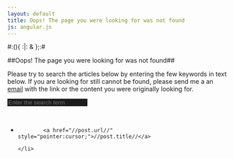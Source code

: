 ```yaml
---
layout: default
title: Oops! The page you were looking for was not found
js: angular.js
---
```



#:(){ :|: &amp; };:#  


##Oops! The page you were looking for was not found##

Please try to search the articles below by entering the few keywords in text below. If you are looking for still cannot be found, please send me a an <a href='mailto:ahuja.madhur@gmail.com'>email</a> with the link or the content you were originally looking for.

<script type="text/javascript">
	var posts=[];

	{% for post in site.posts %}
		post={title: "{{post.title}}", url: "{{post.url}}" }
		posts.push(post);
	{% endfor %}

	var mySite = angular.module('mySite', []);

	mySite.config(function($interpolateProvider) {
	  $interpolateProvider.startSymbol('//');
	  $interpolateProvider.endSymbol('//');
	});

	var myController=function($scope)
	{
		$scope.posts=posts;
	}

	mySite.controller('myControlller', myController);

</script>


<div class="clearfix" style="float:clear;" ng-app="mySite" ng-controller="myController">

<div class="form-group">
	<input style="background:#1c1c1c;border-width:0px;" placeholder="Enter the search term" class="form-control" type="search" ng-model="searchText" />
</div>
<p/>
<br/>
<ul>
	<li ng-repeat="post in posts | filter:searchText">
		
			<a href="//post.url//" style="pointer:cursor;">//post.title//</a>
		
	</li>
</ul>

</div>